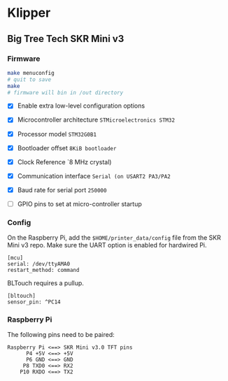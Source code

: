 # Klipper

## Big Tree Tech SKR Mini v3

### Firmware

``` bash
make menuconfig
# quit to save
make
# firmware will bin in /out directory
```

- [x] Enable extra low-level configuration options
- [x] Microcontroller architecture `STMicroelectronics STM32`
- [x] Processor model `STM32G0B1`
- [x] Bootloader offset `8KiB bootloader`
- [x] Clock Reference `8 MHz crystal)
- [x] Communication interface `Serial (on USART2 PA3/PA2`
- [x] Baud rate for serial port `250000`
- [ ] GPIO pins to set at micro-controller startup


### Config

On the Raspberry Pi, add the `$HOME/printer_data/config` file from the SKR Mini v3 repo.
Make sure the UART option is enabled for hardwired Pi.

```
[mcu]
serial: /dev/ttyAMA0
restart_method: command
```

BLTouch requires a pullup.

```
[bltouch]
sensor_pin: ^PC14
```


### Raspberry Pi

The following pins need to be paired:

```
Raspberry Pi <==> SKR Mini v3.0 TFT pins
      P4 +5V <==> +5V
      P6 GND <==> GND
     P8 TXD0 <==> RX2
    P10 RXDO <==> TX2
```
